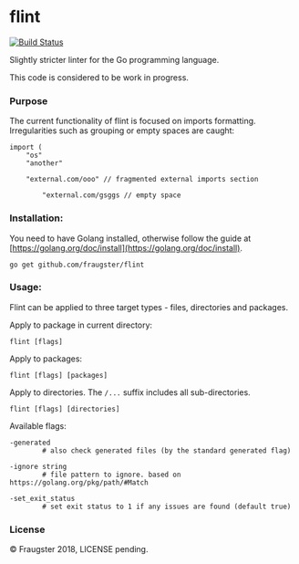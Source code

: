 # flint

[![Build Status](https://secure.travis-ci.org/fraugster/flint.png?branch=master)](http://travis-ci.org/fraugster/flint)

Slightly stricter linter for the Go programming language.

This code is considered to be work in progress.

### Purpose

The current functionality of flint is focused on imports formatting.  
Irregularities such as grouping or empty spaces are caught:

```
import (
    "os"
    "another"

    "external.com/ooo" // fragmented external imports section

        "external.com/gsggs // empty space
```

### Installation:

You need to have Golang installed, otherwise follow the guide at [https://golang.org/doc/install](https://golang.org/doc/install).

```
go get github.com/fraugster/flint
```

### Usage:

Flint can be applied to three target types - files, directories and packages.

Apply to package in current directory:
```
flint [flags]
```

Apply to packages:
```
flint [flags] [packages]
```

Apply to directories. The `/...` suffix includes all sub-directories.
```
flint [flags] [directories]
```

Available flags:

```
-generated 
        # also check generated files (by the standard generated flag)
```
```
-ignore string
        # file pattern to ignore. based on https://golang.org/pkg/path/#Match
```
```
-set_exit_status
        # set exit status to 1 if any issues are found (default true)
```

### License

© Fraugster 2018, LICENSE pending.
